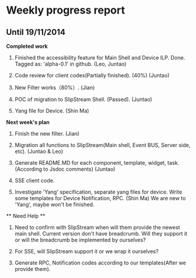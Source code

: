 Weekly progress report
======================

 Until 19/11/2014
-----------------------
**Completed work**

1. Finished the accessibility feature for Main Shell and Device ILP. Done. Tagged as: 'alpha-0.1' in github. (Leo, Juntao) 

2. Code review for client codes(Partially finished). (40%) (Juntao)

3. New Filter works（80%）. (Jian)

4. POC of migration to SlipStream Shell. (Passed).  (Juntao)

5. Yang file for Device. (Shin Ma)


**Next week's plan**

1. Finish the new filter. (Jian)

2. Migration all functions to SlipStream(Main shell, Event BUS, Server side, etc).  (Juntao & Leo)

3. Generate README.MD for each component, template, widget, task. (According to Jsdoc comments) (Juntao)

4. SSE client code. 

5. Investigate 'Yang' specification, separate yang files for device. Write some templates for Device Notification, RPC. 
(Shin Ma) We are new to 'Yang', maybe won't be finished.

** Need Help **

1. Need to confirm with SlipStream when will them provide the newest main shell. 
Current version don't have breadcrumb. Will they support it or will the breadcrumb be implemented by ourselves?

2. For SSE, will SlipStream support it or we wrap it ourselves?

3. Generate RPC, Notification codes according to our templates(After we provide them).
